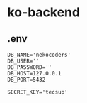 # ko-backend

## .env

```
DB_NAME='nekocoders'
DB_USER=''
DB_PASSWORD=''
DB_HOST=127.0.0.1
DB_PORT=5432

SECRET_KEY='tecsup'
```
